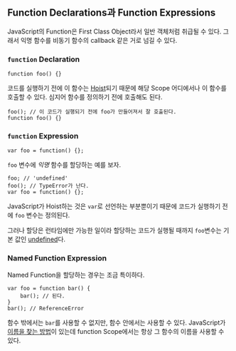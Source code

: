 ## Function Declarations과 Function Expressions

JavaScript의 Function은 First Class Object라서 일반 객체처럼 취급될 수 있다. 그래서 익명 함수를 비동기 함수의 callback 같은 거로 넘길 수 있다.

### `function` Declaration

    function foo() {}

코드를 실행하기 전에 이 함수는 [Hoist](#function.scopes)되기 때문에 해당 Scope 어디에서나 이 함수를 호출할 수 있다. 심지어 함수를 정의하기 전에 호출해도 된다.

    foo(); // 이 코드가 실행되기 전에 foo가 만들어져서 잘 호출된다.
    function foo() {}

### `function` Expression

    var foo = function() {};

`foo` 변수에 *익명* 함수를 할당하는 예를 보자.

    foo; // 'undefined'
    foo(); // TypeError가 난다.
    var foo = function() {};

JavaScript가 Hoist하는 것은 `var`로 선언하는 부분뿐이기 때문에 코드가 실행하기 전에 `foo` 변수는 정의된다.

그러나 할당은 런타임에만 가능한 일이라 할당하는 코드가 실행될 때까지 `foo`변수는 기본 값인 [undefined](#core.undefined)다.

### Named Function Expression

Named Function을 할당하는 경우는 조금 특이하다.

    var foo = function bar() {
        bar(); // 된다.
    }
    bar(); // ReferenceError

함수 밖에서는 `bar`를 사용할 수 없지만, 함수 안에서는 사용할 수 있다. JavaScript가 [이름을 찾는 방법](#function.scopes)이 있는데 function Scope에서는 항상 그 함수의 이름을 사용할 수 있다.
